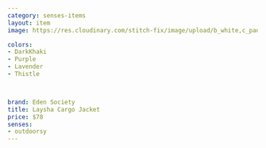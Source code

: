 ```yaml
---
category: senses-items
layout: item
image: https://res.cloudinary.com/stitch-fix/image/upload/b_white,c_pad,dpr_1.0,f_auto,h_150,q_auto,w_150/v1698347177/kje5cevcctxqbnbaopke.jpg

colors: 
- DarkKhaki
- Purple 
- Lavender
- Thistle



brand: Eden Society
title: Laysha Cargo Jacket
price: $78
senses:
- outdoorsy
---
```







